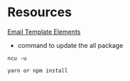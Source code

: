 # Resources

[Email Template Elements](https://www.campaignmonitor.com/css/)

- command to update the all package 
```
ncu -u

yarn or npm install
```
